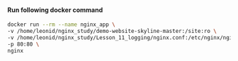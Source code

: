 #### Run following docker command 
```bash
docker run --rm --name nginx_app \
-v /home/leonid/nginx_study/demo-website-skyline-master:/site:ro \
-v /home/leonid/nginx_study/Lesson_11_logging/nginx.conf:/etc/nginx/nginx.conf:ro \
-p 80:80 \
nginx
```